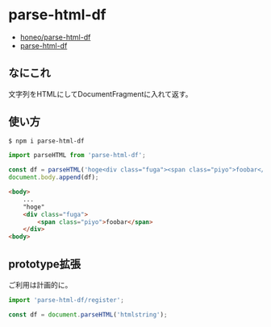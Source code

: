 # parse-html-df
* [honeo/parse-html-df](https://github.com/honeo/parse-html-df)  
* [parse-html-df](https://www.npmjs.com/package/parse-html-df)


## なにこれ
文字列をHTMLにしてDocumentFragmentに入れて返す。


## 使い方
```sh
$ npm i parse-html-df
```
```js
import parseHTML from 'parse-html-df';

const df = parseHTML('hoge<div class="fuga"><span class="piyo">foobar</span></div>');
document.body.append(df);
```
```html
<body>
	...
	"hoge"
	<div class="fuga">
		<span class="piyo">foobar</span>
	</div>
<body>
```


## prototype拡張
ご利用は計画的に。
```js
import 'parse-html-df/register';

const df = document.parseHTML('htmlstring');
```
